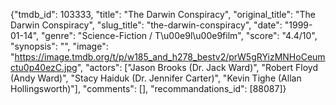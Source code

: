{"tmdb_id": 103333, "title": "The Darwin Conspiracy", "original_title": "The Darwin Conspiracy", "slug_title": "the-darwin-conspiracy", "date": "1999-01-14", "genre": "Science-Fiction / T\u00e9l\u00e9film", "score": "4.4/10", "synopsis": "", "image": "https://image.tmdb.org/t/p/w185_and_h278_bestv2/prW5gRYizMNHoCeumctu0p40ezC.jpg", "actors": ["Jason Brooks (Dr. Jack Ward)", "Robert Floyd (Andy Ward)", "Stacy Haiduk (Dr. Jennifer Carter)", "Kevin Tighe (Allan Hollingsworth)"], "comments": [], "recommandations_id": [88087]}